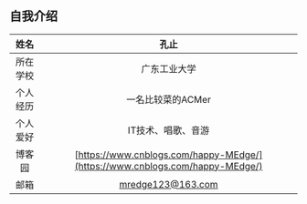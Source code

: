 ## 自我介绍
| 姓名 | 孔止 |
| :--: | :--: |
| 所在学校 | 广东工业大学 |
| 个人经历 | 一名比较菜的ACMer |
| 个人爱好 | IT技术、唱歌、音游 |
| 博客园 | [https://www.cnblogs.com/happy-MEdge/](https://www.cnblogs.com/happy-MEdge/) |
| 邮箱 | mredge123@163.com |
